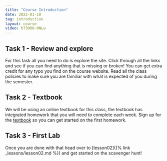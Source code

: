 ```yaml
---
title: "Course Introduction"
date: 2022-01-10
tag: introduction
layout: course
video: h73OOO-0NLw
---
```


## Task 1 - Review and explore

For this task all you need to do is explore the site. Click through all the links and see if you can
find anything that is missing or broken! You can get extra credit for any typo you find on the
course website. Read all the class policies to make sure you are familiar with what is expected of
you during the semester. 

## Task 2 - Textbook

We will be using an online textbook for this class, the textbook has integrated homework that you
will need to complete each week. Sign up for the [textbook]({{site.data.semester-info.textbook}})
so you can get started on the first homework.


## Task 3 - First Lab

Once you are done with that head over to [lesson02]({% link _lessons/lesson02.md %}) and get started
on the scavenger hunt!
